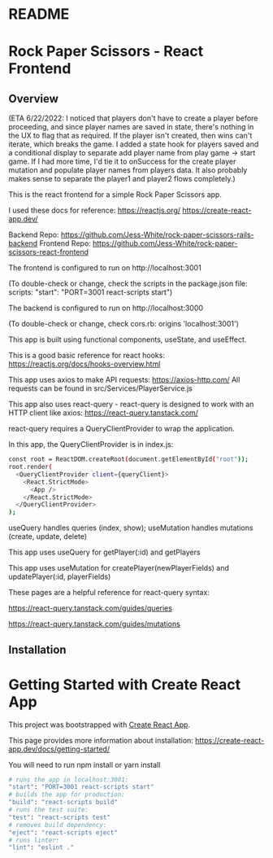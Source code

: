 # README

# Rock Paper Scissors - React Frontend

## Overview

(ETA 6/22/2022: I noticed that players don't have to create a player before proceeding, and since player names are saved in state, there's nothing in the UX to flag that as required. If the player isn't created, then wins can't iterate, which breaks the game. I added a state hook for players saved and a conditional display to separate add player name from play game -> start game. If I had more time, I'd tie it to onSuccess for the create player mutation and populate player names from players data. It also probably makes sense to separate the player1 and player2 flows completely.)

This is the react frontend for a simple Rock Paper Scissors app. 

I used these docs for reference:
https://reactjs.org/
https://create-react-app.dev/

Backend Repo: 
https://github.com/Jess-White/rock-paper-scissors-rails-backend
Frontend Repo:
https://github.com/Jess-White/rock-paper-scissors-react-frontend

The frontend is configured to run on http://localhost:3001

(To double-check or change, check the scripts in the package.json file: scripts: "start": "PORT=3001 react-scripts start")

The backend is configured to run on http://localhost:3000

(To double-check or change, check cors.rb: origins 'localhost:3001')

This app is built using functional components, useState, and useEffect.

This is a good basic reference for react hooks:
https://reactjs.org/docs/hooks-overview.html

This app uses axios to make API requests:
https://axios-http.com/
All requests can be found in src/Services/PlayerService.js

This app also uses react-query - react-query is designed to work with an HTTP client like axios: https://react-query.tanstack.com/

react-query requires a QueryClientProvider to wrap the application. 

In this app, the QueryClientProvider is in index.js:

```bash
const root = ReactDOM.createRoot(document.getElementById("root"));
root.render(
  <QueryClientProvider client={queryClient}>
    <React.StrictMode>
      <App />
    </React.StrictMode>
  </QueryClientProvider>
);

```

useQuery handles queries (index, show); useMutation handles mutations (create, update, delete)

This app uses useQuery for getPlayer(:id) and getPlayers

This app uses useMutation for createPlayer(newPlayerFields) and updatePlayer(:id, playerFields)

These pages are a helpful reference for react-query syntax:

https://react-query.tanstack.com/guides/queries

https://react-query.tanstack.com/guides/mutations

## Installation

# Getting Started with Create React App

This project was bootstrapped with [Create React App](https://github.com/facebook/create-react-app).

This page provides more information about installation:
https://create-react-app.dev/docs/getting-started/

You will need to run npm install or yarn install

```bash
# runs the app in localhost:3001:
"start": "PORT=3001 react-scripts start"
# builds the app for production:
"build": "react-scripts build"
# runs the test suite:
"test": "react-scripts test"
# removes build dependency:
"eject": "react-scripts eject"
# runs linter:
"lint": "eslint ."
```
